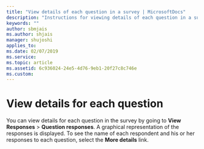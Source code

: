 ```yaml
---
title: "View details of each question in a survey | MicrosoftDocs"
description: "Instructions for viewing details of each question in a survey"
keywords: ""
author: sbmjais
ms.author: shjais
manager: shujoshi
applies_to: 
ms.date: 02/07/2019
ms.service: 
ms.topic: article
ms.assetid: 6c936024-24e5-4d76-9eb1-20f27c8c746e
ms.custom: 
---
```

# View details for each question

You can view details for each question in the survey by going to **View Responses** &gt; **Question responses**. A graphical representation of the responses is displayed. To see the name of each respondent and his or her responses to each question, select the **More details** link.

